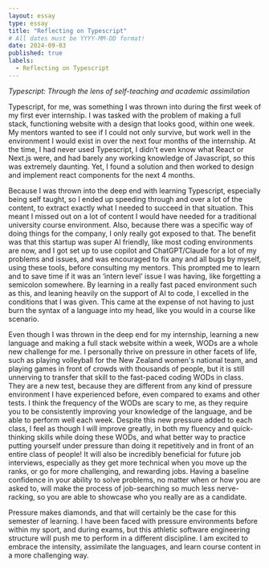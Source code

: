 ```yaml
---
layout: essay
type: essay
title: "Reflecting on Typescript"
# All dates must be YYYY-MM-DD format!
date: 2024-09-03
published: true
labels:
  - Reflecting on Typescript
---
```



*Typescript: Through the lens of self-teaching and academic assimilation*

Typescript, for me, was something I was thrown into during the first week of my first ever internship. I was tasked with the problem of making a full stack, functioning website with a design that looks good, within one week. My mentors wanted to see if I could not only survive, but work well in the environment I would exist in over the next four months of the internship. At the time, I had never used Typescript, I didn’t even know what React or Next.js were, and had barely any working knowledge of Javascript, so this was extremely daunting. Yet, I found a solution and then worked to design and implement react components for the next 4 months.

Because I was thrown into the deep end with learning Typescript, especially being self taught, so I ended up speeding through and over a lot of the content, to extract exactly what I needed to succeed in that situation. This meant I missed out on a lot of content I would have needed for a traditional university course environment. Also, because there was a specific way of doing things for the company, I only really got exposed to that. The benefit was that this startup was super AI friendly, like most coding environments are now, and I got set up to use copilot and ChatGPT/Claude for a lot of my problems and issues, and was encouraged to fix any and all bugs by myself, using these tools, before consulting my mentors. This prompted me to learn and to save time if it was an ‘intern level’ issue I was having, like forgetting a semicolon somewhere. By learning in a really fast paced environment such as this, and leaning heavily on the support of AI to code, I excelled in the conditions that I was given. This came at the expense of not having to  just burn the syntax of a language into my head, like you would in a course like scenario. 

Even though I was thrown in the deep end for my internship, learning a new language and making a full stack website within a week, WODs are a whole new challenge for me.  I personally thrive on pressure in other facets of life, such as playing volleyball for the New Zealand women's national team, and playing games in front of crowds with thousands of people, but it is still unnerving to transfer that skill to the fast-paced coding WODs in class.  They are a new test, because they are different from any kind of pressure environment I have experienced before, even compared to exams and other tests. I think the frequency of the WODs are scary to me, as they require you to be consistently improving your knowledge of the language, and be able to perform well each week. 
Despite this new pressure added to each class, I feel as though I will improve greatly, in both my fluency and quick-thinking skills while doing these WODs, and what better way to practice putting yourself under pressure than doing it repetitively and in front of an entire class of people! It will also be incredibly beneficial for future job interviews, especially as they get more technical when you move up the ranks, or go for more challenging, and rewarding jobs. Having a baseline confidence in your ability to solve problems, no matter when or how you are asked to, will make the process of job-searching so much less nerve-racking, so you are able to showcase who you really are as a candidate. 

Pressure makes diamonds, and that will certainly be the case for this semester of learning. I have been faced with pressure environments before within my sport, and during exams, but this athletic software engineering structure will push me to perform in a different discipline. I am excited to embrace the intensity, assimilate the languages, and learn course content in a more challenging way.

